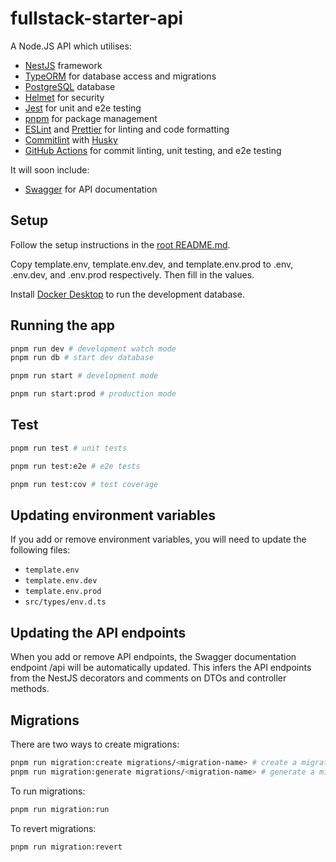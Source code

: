 # fullstack-starter-api

A Node.JS API which utilises:

- [NestJS](https://nestjs.com/) framework
- [TypeORM](https://typeorm.io/) for database access and migrations
- [PostgreSQL](https://www.postgresql.org/) database
- [Helmet](https://helmetjs.github.io/) for security
- [Jest](https://jestjs.io/) for unit and e2e testing
- [pnpm](https://pnpm.io/) for package management
- [ESLint](https://eslint.org/) and [Prettier](https://prettier.io/) for linting and code formatting
- [Commitlint](https://commitlint.js.org/#/) with [Husky](https://typicode.github.io/husky/#/)
- [GitHub Actions](https://github.com/features/actions) for commit linting, unit testing, and e2e testing

It will soon include:

- [Swagger](https://swagger.io/) for API documentation

## Setup

Follow the setup instructions in the [root README.md](../README.md#Setup).

Copy template.env, template.env.dev, and template.env.prod to .env, .env.dev, and .env.prod respectively. Then fill in the values.

Install [Docker Desktop](https://docs.docker.com/get-docker/) to run the development database.

## Running the app

```bash
pnpm run dev # development watch mode
pnpm run db # start dev database

pnpm run start # development mode

pnpm run start:prod # production mode
```

## Test

```bash
pnpm run test # unit tests

pnpm run test:e2e # e2e tests

pnpm run test:cov # test coverage
```

## Updating environment variables

If you add or remove environment variables, you will need to update the following files:

- `template.env`
- `template.env.dev`
- `template.env.prod`
- `src/types/env.d.ts`

## Updating the API endpoints

When you add or remove API endpoints, the Swagger documentation endpoint /api will be automatically updated. This infers the API endpoints from the NestJS decorators and comments on DTOs and controller methods.

## Migrations

There are two ways to create migrations:

```bash
pnpm run migration:create migrations/<migration-name> # create a migration file to manually edit
pnpm run migration:generate migrations/<migration-name> # generate a migration file automatically
```

To run migrations:

```bash
pnpm run migration:run
```

To revert migrations:

```bash
pnpm run migration:revert
```
